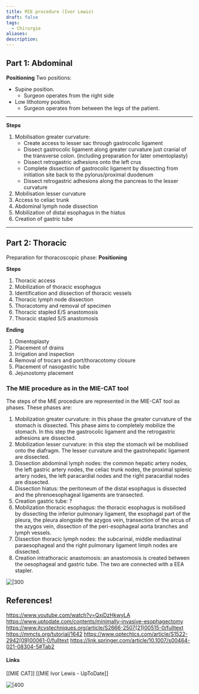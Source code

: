 ```yaml
---
title: MIE procedure (Ivor Lewis)
draft: false
tags:
  - Chirurgie
aliases: 
description:
---
```


## Part 1: Abdominal 
**Positioning**
Two positions:
- Supine position.
	- Surgeon operates from the right side
- Low lithotomy position.
	- Surgeon operates from between the legs of the patient. 
---
**Steps**
1. Mobilisation greater curvature: 
	- Create access to lesser sac through gastrocolic ligament
	- Dissect gastrocolic ligament along greater curvature just cranial of the transverse colon. (including preparation for later omentoplasty)
	- Dissect retrogastric adhesions onto the left crus
	- Complete dissection of gastrocolic ligament by dissecting from initiation site back to the pylorus/proximal duodenum
	- Dissect retrogastric adhesions along the pancreas to the lesser curvature
2. Mobilisation lesser curvature
3. Access to celiac trunk
4. Abdominal lymph node dissection
5. Mobilization of distal esophagus in the hiatus
6. Creation of gastric tube
---
## Part 2: Thoracic 
Preparation for thoracoscopic phase:
**Positioning**

**Steps**
1. Thoracic access
2. Mobilization of thoracic esophagus
3. Identification and dissection of thoracic vessels
4. Thoracic lymph node dissection
5. Thoracotomy and removal of specimen
6. Thoracic stapled E/S anastomosis
7. Thoracic stapled S/S anastomosis

**Ending**
1. Omentoplasty
2. Placement of drains
3. Irrigation and inspection
4. Removal of trocars and port/thoracotomy closure
5. Placement of nasogastric tube
6. Jejunostomy placement

### The MIE procedure as in the MIE-CAT tool
The steps of the MIE procedure are represented in the MIE-CAT tool as phases. These phases are:
1. Mobilization greater curvature: in this phase the greater curvature of the stomach is dissected. This phase aims to completely mobilize the stomach. In this step the gastrocolic ligament and the retrogastric adhesions are dissected. 
2. Mobilization lesser curvature: in this step the stomach wil be mobilised onto the diafragm. The lesser curvature and the gastrohepatic ligament are dissected. 
3. Dissection abdominal lymph nodes: the common hepatic artery nodes, the left gastric artery nodes, the celiac trunk nodes, the proximal splenic artery nodes, the left paracardial nodes and the right paracardial nodes are dissected. 
4. Dissection hiatus: the peritoneum of the distal esophagus is dissected and the phrenoesophageal ligaments are transected. 
5. Creation gastric tube: ?
6. Mobilization thoracic esophagus: the thoracic esophagus is mobilised by dissecting the inferior pulmonary ligament, the esophagal part of the pleura, the pleura alongside the azygos vein, transection of the arcus of the azygos vein, dissection of the peri-esophageal aorta branches and lymph vessels. 
7. Dissection thoracic lymph nodes: the subcarinal, middle mediastinal paraesophageal and the right pulmonary ligament limph nodes are dissected. 
8. Creation intrathoracic anastomosis: an anastomosis is created between the oesophageal and gastric tube. The two are connected with a EEA stapler. 


![|300](https://i.imgur.com/4RLAFJ3.jpg)

## References!
https://www.youtube.com/watch?v=QxiDzHkwyLA
https://www.uptodate.com/contents/minimally-invasive-esophagectomy
https://www.jtcvstechniques.org/article/S2666-2507(21)00515-0/fulltext
https://mmcts.org/tutorial/1642
https://www.optechtcs.com/article/S1522-2942(09)00061-0/fulltext
https://link.springer.com/article/10.1007/s00464-021-08304-5#Tab2

#### Links
[[MIE CAT]]
[[MIE Ivor Lewis - UpToDate]]


![|400](https://i.imgur.com/tIYeq6v.png)


